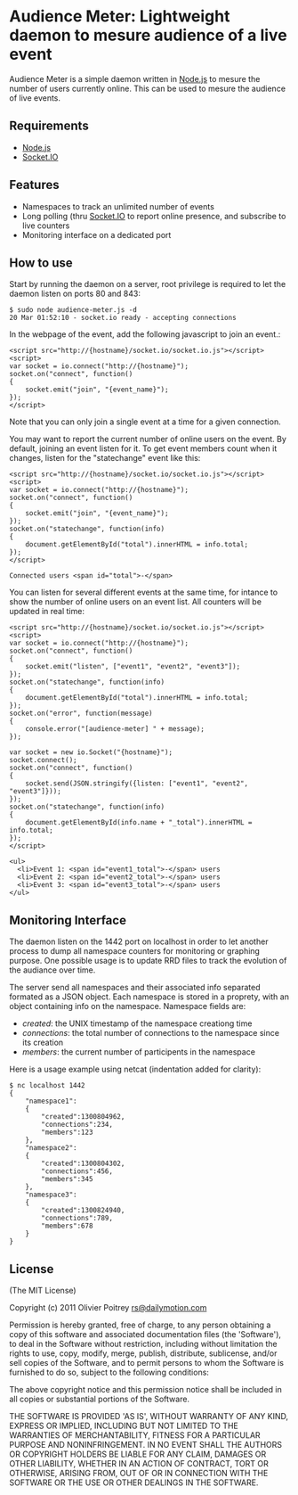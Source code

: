 Audience Meter: Lightweight daemon to mesure audience of a live event
=====================================================================

Audience Meter is a simple daemon written in [Node.js](http://nodejs.org) to mesure the number of users currently online. This can be used to mesure the audience of live events.

## Requirements

- [Node.js](http://nodejs.org)
- [Socket.IO](http://socket.io)

## Features

- Namespaces to track an unlimited number of events
- Long polling (thru [Socket.IO](http://socket.io) to report online presence, and subscribe to live counters
- Monitoring interface on a dedicated port

## How to use

Start by running the daemon on a server, root privilege is required to let the daemon listen on ports 80 and 843:

    $ sudo node audience-meter.js -d
    20 Mar 01:52:10 - socket.io ready - accepting connections

In the webpage of the event, add the following javascript to join an event.:

    <script src="http://{hostname}/socket.io/socket.io.js"></script>
    <script>
    var socket = io.connect("http://{hostname}");
    socket.on("connect", function()
    {
        socket.emit("join", "{event_name}");
    });
    </script>

Note that you can only join a single event at a time for a given connection.

You may want to report the current number of online users on the event. By default, joining an event listen for it. To get event members count when it changes, listen for the "statechange" event like this:

    <script src="http://{hostname}/socket.io/socket.io.js"></script>
    <script>
    var socket = io.connect("http://{hostname}");
    socket.on("connect", function()
    {
        socket.emit("join", "{event_name}");
    });
    socket.on("statechange", function(info)
    {
        document.getElementById("total").innerHTML = info.total;
    });
    </script>
    
    Connected users <span id="total">-</span>


You can listen for several different events at the same time, for intance to show the number of online users on an event list. All counters will be updated in real time:

    <script src="http://{hostname}/socket.io/socket.io.js"></script>
    <script>
    var socket = io.connect("http://{hostname}");
    socket.on("connect", function()
    {
        socket.emit("listen", ["event1", "event2", "event3"]);
    });
    socket.on("statechange", function(info)
    {
        document.getElementById("total").innerHTML = info.total;
    });
    socket.on("error", function(message)
    {
        console.error("[audience-meter] " + message);
    });

    var socket = new io.Socket("{hostname}");
    socket.connect();
    socket.on("connect", function()
    {
        socket.send(JSON.stringify({listen: ["event1", "event2", "event3"]}));
    });
    socket.on("statechange", function(info)
    {
        document.getElementById(info.name + "_total").innerHTML = info.total;
    });
    </script>

    <ul>
      <li>Event 1: <span id="event1_total">-</span> users
      <li>Event 2: <span id="event2_total">-</span> users
      <li>Event 3: <span id="event3_total">-</span> users
    </ul>

## Monitoring Interface

The daemon listen on the 1442 port on localhost in order to let another process to dump all namespace counters for monitoring or graphing purpose. One possible usage is to update RRD files to track the evolution of the audiance over time.

The server send all namespaces and their associated info separated formated as a JSON object. Each namespace is stored in a proprety, with an object containing info on the namespace. Namespace fields are:

* *created*: the UNIX timestamp of the namespace creationg time
* *connections*: the total number of connections to the namespace since its creation
* *members*: the current number of participents in the namespace

Here is a usage example using netcat (indentation added for clarity):

    $ nc localhost 1442
    {
        "namespace1":
        {
            "created":1300804962,
            "connections":234,
            "members":123
        },
        "namespace2":
        {
            "created":1300804302,
            "connections":456,
            "members":345
        },
        "namespace3":
        {
            "created":1300824940,
            "connections":789,
            "members":678
        }
    }

## License

(The MIT License)

Copyright (c) 2011 Olivier Poitrey <rs@dailymotion.com>

Permission is hereby granted, free of charge, to any person obtaining a copy of this software and associated documentation files (the 'Software'), to deal in the Software without restriction, including without limitation the rights to use, copy, modify, merge, publish, distribute, sublicense, and/or sell copies of the Software, and to permit persons to whom the Software is furnished to do so, subject to the following conditions:

The above copyright notice and this permission notice shall be included in all copies or substantial portions of the Software.

THE SOFTWARE IS PROVIDED 'AS IS', WITHOUT WARRANTY OF ANY KIND, EXPRESS OR IMPLIED, INCLUDING BUT NOT LIMITED TO THE WARRANTIES OF MERCHANTABILITY, FITNESS FOR A PARTICULAR PURPOSE AND NONINFRINGEMENT. IN NO EVENT SHALL THE AUTHORS OR COPYRIGHT HOLDERS BE LIABLE FOR ANY CLAIM, DAMAGES OR OTHER LIABILITY, WHETHER IN AN ACTION OF CONTRACT, TORT OR OTHERWISE, ARISING FROM, OUT OF OR IN CONNECTION WITH THE SOFTWARE OR THE USE OR OTHER DEALINGS IN THE SOFTWARE.

